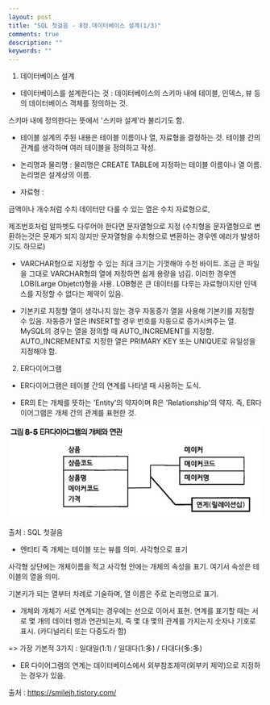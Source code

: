 ```yaml
---
layout: post
title: "SQL 첫걸음 - 8장.데이터베이스 설계(1/3)"
comments: true
description: ""
keywords: ""
---
```


1. 데이터베이스 설계

- 데이터베이스를 설계한다는 것 : 데이터베이스의 스키마 내에 테이블, 인덱스, 뷰 등의 데이터베이스 객체를 정의하는 것. 

스키마 내에 정의한다는 뜻에서 '스키마 설계'라 불리기도 함.

- 테이블 설계의 주된 내용은 테이블 이름이나 열, 자료형을 결정하는 것. 테이블 간의 관계를 생각하며 여러 테이블을 정의하고 작성. 

- 논리명과 물리명 : 물리명은 CREATE TABLE에 지정하는 테이블 이름이나 열 이름.  논리명은 설계상의 이름.

- 자료형 : 

금액이나 개수처럼 수치 데이터만 다룰 수 있는 열은 수치 자료형으로, 

제조번호처럼 알파벳도 다루어야 한다면 문자열형으로 지정 (수치형을 문자열형으로 변환하는것은 문제가 되지 않지만 문자열형을 수치형으로 변환하는 경우엔 에러가 발생하기도 하므로)

- VARCHAR형으로 지정할 수 있는 최대 크기는 기껏해야 수천 바이트. 조금 큰 파일을 그대로 VARCHAR형의 열에 저장하면 쉽게 용량을 넘김. 이러한 경우엔 LOB(Large Objetct)형을 사용. LOB형은 큰 데이터를 다루는 자료형이지만 인덱스를 지정할 수 없다는 제약이 있음.

- 기본키로 지정할 열이 생각나지 않는 경우 자동증가 열을 사용해 기본키를 지정할 수 있음. 자동증가 열은 INSERT할 경우 번호를 자동으로 증가시켜주는 열. MySQL의 경우는 열을 정의할 때 AUTO_INCREMENT를 지정함. AUTO_INCREMENT로 지정한 열은 PRIMARY KEY 또는 UNIQUE로 유일성을 지정해야 함.   







2. ER다이어그램

- ER다이어그램은 테이블 간의 연계를 나타낼 때 사용하는 도식.

- ER의 E는 개체를 뜻하는 'Entity'의 약자이며 R은 'Relationship'의 약자. 즉, ER다이어그램은 개체 간의 관계를 표현한 것. 


![9976504E5BB0836F09](/images/sql_first_step/9976504E5BB0836F09.png)

출처 : SQL 첫걸음



- 엔티티 즉 개체는 테이블 또는 뷰를 의미. 사각형으로 표기

사각형 상단에는 개체이름을 적고 사각형 안에는 개체의 속성을 표기. 여기서 속성은 테이블의 열을 의미.

기본키가 되는 열부터 차례로 기술하며, 열 이름은 주로 논리명으로 표기.

- 개체와 개체가 서로 연계되는 경우에는 선으로 이어서 표현. 연계를 표기할 때는 서로 몇 개의 데이터 행과 연관되는지, 즉 몇 대 몇의 관계를 가지는지 숫자나 기호로 표시. (카디널리티 또는 다중도라 함)  

=> 가장 기본적 3가지 : 일대일(1:1) / 일대다(1:多) / 다대다(多:多)  

- ER 다이어그램의 연계는 데이터베이스에서 외부참조제약(외부키 제약)으로 지정하는 경우가 있음. 


출처 : https://smilejh.tistory.com/